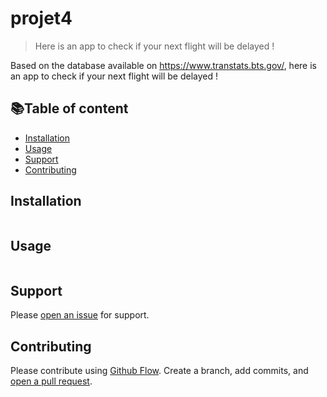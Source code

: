 # projet4

> Here is an app to check if your next flight will be delayed !

Based on the database available on https://www.transtats.bts.gov/, here is an app to check if your next flight will be delayed !

## :books:Table of content

- [Installation](#installation)
- [Usage](#usage)
- [Support](#support)
- [Contributing](#contributing)

## Installation

```sh
```

## Usage

```sh
```

## Support

Please [open an issue](https://github.com/MarineJL/projet4/issues/new) for support.

## Contributing

Please contribute using [Github Flow](https://guides.github.com/introduction/flow/). Create a branch, add commits, and [open a pull request](https://github.com/MarineJL/projet4/compare/).
